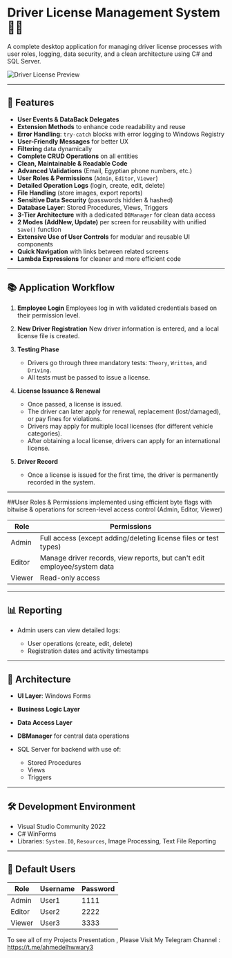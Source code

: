 # Driver License Management System 🚗🛂

A complete desktop application for managing driver license processes with user roles, logging, data security, and a clean architecture using C# and SQL Server.

![Driver License Preview](https://images.openai.com/thumbnails/646fdb7e1072c78a21e0ab3fa1621636.jpeg)

---

## 🔧 Features

* **User Events & DataBack Delegates**
* **Extension Methods** to enhance code readability and reuse
* **Error Handling**: `try-catch` blocks with error logging to Windows Registry
* **User-Friendly Messages** for better UX
* **Filtering** data dynamically
* **Complete CRUD Operations** on all entities
* **Clean, Maintainable & Readable Code**
* **Advanced Validations** (Email, Egyptian phone numbers, etc.)
* **User Roles & Permissions** (`Admin`, `Editor`, `Viewer`)
* **Detailed Operation Logs** (login, create, edit, delete)
* **File Handling** (store images, export reports)
* **Sensitive Data Security** (passwords hidden & hashed)
* **Database Layer**: Stored Procedures, Views, Triggers
* **3-Tier Architecture** with a dedicated `DBManager` for clean data access
* **2 Modes (AddNew, Update)** per screen for reusability with unified `Save()` function
* **Extensive Use of User Controls** for modular and reusable UI components
* **Quick Navigation** with links between related screens
* **Lambda Expressions** for cleaner and more efficient code

---

## 📚 Application Workflow

1. **Employee Login**
   Employees log in with validated credentials based on their permission level.

2. **New Driver Registration**
   New driver information is entered, and a local license file is created.

3. **Testing Phase**

   * Drivers go through three mandatory tests:
     `Theory`, `Written`, and `Driving`.
   * All tests must be passed to issue a license.

4. **License Issuance & Renewal**

   * Once passed, a license is issued.
   * The driver can later apply for renewal, replacement (lost/damaged), or pay fines for violations.
   * Drivers may apply for multiple local licenses (for different vehicle categories).
   * After obtaining a local license, drivers can apply for an international license.

5. **Driver Record**

   * Once a license is issued for the first time, the driver is permanently recorded in the system.

---

##User Roles & Permissions implemented using efficient byte flags with bitwise & operations for screen-level access control (Admin, Editor, Viewer)



| Role   | Permissions                                                              |
| ------ | ------------------------------------------------------------------------ |
| Admin  | Full access (except adding/deleting license files or test types)         |
| Editor | Manage driver records, view reports, but can't edit employee/system data |
| Viewer | Read-only access                                                         |

---

## 📊 Reporting

* Admin users can view detailed logs:

  * User operations (create, edit, delete)
  * Registration dates and activity timestamps

---

## 📁 Architecture

* **UI Layer**: Windows Forms
* **Business Logic Layer**
* **Data Access Layer**
* **DBManager** for central data operations
* SQL Server for backend with use of:

  * Stored Procedures
  * Views
  * Triggers

---

## 🛠️ Development Environment

* Visual Studio Community 2022
* C# WinForms
* Libraries: `System.IO`, `Resources`, Image Processing, Text File Reporting

---

## 👥 Default Users

| Role   | Username | Password |
| ------ | -------- | -------- |
| Admin  | User1    | 1111     |
| Editor | User2    | 2222     |
| Viewer | User3    | 3333     |

To see all of my Projects Presentation , Please Visit My Telegram Channel :
https://t.me/ahmedelhwwary3

